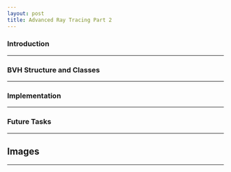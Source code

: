 ```yaml
---
layout: post
title: Advanced Ray Tracing Part 2
---
```

### Introduction
---

### BVH Structure and Classes
---

### Implementation
---

### Future Tasks
---


## Images
---
